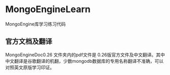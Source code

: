 # MongoEngineLearn
MongoEngine库学习练习代码

## 官方文档及翻译

MongoEngineDoc0.26 文件夹内的pdf文件是 0.26版官方文件及中文翻译。其中中文翻译是谷歌翻译的机翻，少数mongodb数据库的专用名称翻译不准确，可以对照英文原版学习印证。


